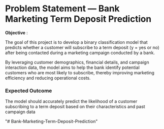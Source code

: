 # Problem Statement — Bank Marketing Term Deposit Prediction

**Objective** :

The goal of this project is to develop a binary classification model that predicts whether a customer will subscribe to a term deposit (y = yes or no) after being contacted during a marketing campaign conducted by a bank.

By leveraging customer demographics, financial details, and campaign interaction data, the model aims to help the bank identify potential customers who are most likely to subscribe, thereby improving marketing efficiency and reducing operational costs.



### Expected Outcome

The model should accurately predict the likelihood of a customer subscribing to a term deposit based on their characteristics and past campaign data








"# Bank-Marketing-Term-Deposit-Prediction" 
